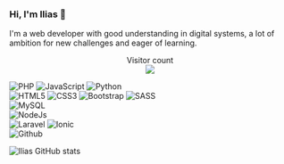 ### Hi, I'm Ilias 👋
I'm a web developer with good understanding in digital systems, a lot of ambition for new challenges and eager of learning.


<p align="center"> 
  Visitor count<br>
  <img src="https://profile-counter.glitch.me/IliasVilux/count.svg" />
</p>

![PHP](https://img.shields.io/badge/PHP-542209?style=for-the-badge&logo=php&logoColor=white)
![JavaScript](https://img.shields.io/badge/JavaScript-542209?style=for-the-badge&logo=javascript&logoColor=white)
![Python](https://img.shields.io/badge/Python-542209?style=for-the-badge&logo=python&logoColor=white)
<br>
![HTML5](https://img.shields.io/badge/HTML5-542209?style=for-the-badge&logo=html5&logoColor=white)
![CSS3](https://img.shields.io/badge/CSS3-542209?style=for-the-badge&logo=css3&logoColor=white)
![Bootstrap](https://img.shields.io/badge/Bootstrap-542209?style=for-the-badge&logo=bootstrap&logoColor=white)
![SASS](https://img.shields.io/badge/Sass-542209?style=for-the-badge&logo=sass&logoColor=white)
<br>
![MySQL](https://img.shields.io/badge/MySQL-542209?style=for-the-badge&logo=mysql&logoColor=white)
<br>
![NodeJs](https://img.shields.io/badge/Node.js-542209?style=for-the-badge&logo=nodedotjs&logoColor=white)
<br>
![Laravel](https://img.shields.io/badge/Laravel-542209?style=for-the-badge&logo=laravel&logoColor=white)
![Ionic](https://img.shields.io/badge/Ionic-542209?style=for-the-badge&logo=ionic&logoColor=white)
<br>
![Github](https://img.shields.io/badge/Github-542209?style=for-the-badge&logo=github&logoColor=white)

![Ilias GitHub stats](https://github-readme-stats.vercel.app/api?username=IliasVilux&show_icons=true&theme=chartreuse-dark)
